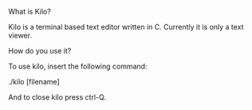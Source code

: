 What is Kilo?

Kilo is a terminal based text editor written in C.  Currently it is only a text viewer.

How do you use it?

To use kilo, insert the following command:

./kilo [filename]

And to close kilo press ctrl-Q.
